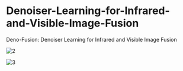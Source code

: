 # Denoiser-Learning-for-Infrared-and-Visible-Image-Fusion
Deno-Fusion: Denoiser Learning for Infrared and Visible Image Fusion

![2](https://github.com/user-attachments/assets/9dbd3c9d-be43-4725-a3b7-004b0bcf51c3)

![3](https://github.com/user-attachments/assets/5fda95cc-a6d1-4bb0-a1dc-33d08cd84b58)
